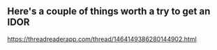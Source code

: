 ## Here's a couple of things worth a try to get an IDOR
https://threadreaderapp.com/thread/1464149386280144902.html




